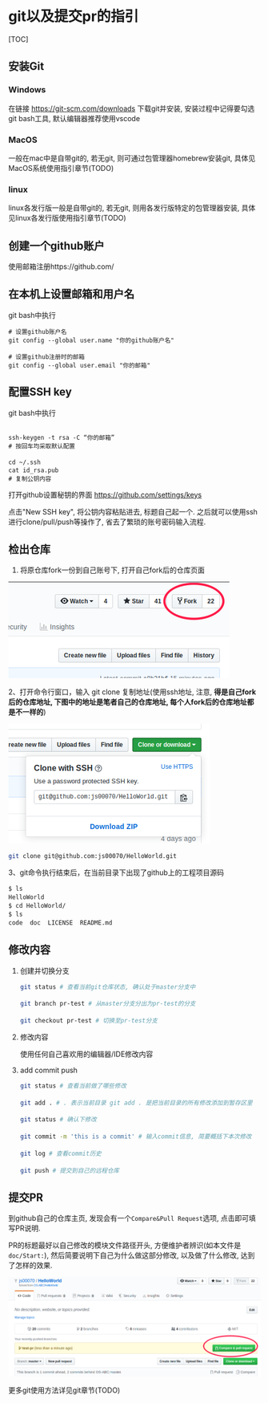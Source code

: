 # git以及提交pr的指引

[TOC]

## 安装Git

### Windows

在链接 https://git-scm.com/downloads 下载git并安装, 安装过程中记得要勾选git bash工具, 默认编辑器推荐使用vscode

### MacOS

一般在mac中是自带git的, 若无git, 则可通过包管理器homebrew安装git, 具体见MacOS系统使用指引章节(TODO)

### linux

linux各发行版一般是自带git的, 若无git, 则用各发行版特定的包管理器安装, 具体见linux各发行版使用指引章节(TODO)

## 创建一个github账户

使用邮箱注册https://github.com/

## 在本机上设置邮箱和用户名

git bash中执行
```
# 设置github账户名
git config --global user.name "你的github账户名"

# 设置github注册时的邮箱
git config --global user.email "你的邮箱"

```

## 配置SSH key

git bash中执行

```

ssh-keygen -t rsa -C “你的邮箱”
# 按回车均采取默认配置

cd ~/.ssh
cat id_rsa.pub
# 复制公钥内容

```

打开github设置秘钥的界面 https://github.com/settings/keys

点击"New SSH key", 将公钥内容粘贴进去, 标题自己起一个. 之后就可以使用ssh进行clone/pull/push等操作了, 省去了繁琐的账号密码输入流程.


## 检出仓库
1. 将原仓库fork一份到自己账号下, 打开自己fork后的仓库页面

![fork](images/fork.png)

2、打开命令行窗口，输入 git clone 复制地址(使用ssh地址, 注意, **得是自己fork后的仓库地址, 下图中的地址是笔者自己的仓库地址, 每个人fork后的仓库地址都是不一样的**)

![使用ssh地址](images/use-ssh-03.png)

```bash
git clone git@github.com:js00070/HelloWorld.git
```


3、git命令执行结束后，在当前目录下出现了github上的工程项目源码

```bash
$ ls
HelloWorld
$ cd HelloWorld/
$ ls
code  doc  LICENSE  README.md

```


## 修改内容
1. 创建并切换分支

    ```bash
    git status # 查看当前git仓库状态, 确认处于master分支中

    git branch pr-test # 从master分支分出为pr-test的分支

    git checkout pr-test # 切换至pr-test分支

    ```

2. 修改内容

    使用任何自己喜欢用的编辑器/IDE修改内容
    
3. add commit push

    ```bash
    git status # 查看当前做了哪些修改

    git add . # . 表示当前目录 git add . 是把当前目录的所有修改添加到暂存区里

    git status # 确认下修改

    git commit -m 'this is a commit' # 输入commit信息, 简要概括下本次修改

    git log # 查看commit历史

    git push # 提交到自己的远程仓库

    ```

## 提交PR

到github自己的仓库主页, 发现会有一个`Compare&Pull Request`选项, 点击即可填写PR说明.

PR的标题最好以自己修改的模块文件路径开头, 方便维护者辨识(如本文件是`doc/Start:`), 然后简要说明下自己为什么做这部分修改, 以及做了什么修改, 达到了怎样的效果.

![](images/pr-01.png)

更多git使用方法详见git章节(TODO)



